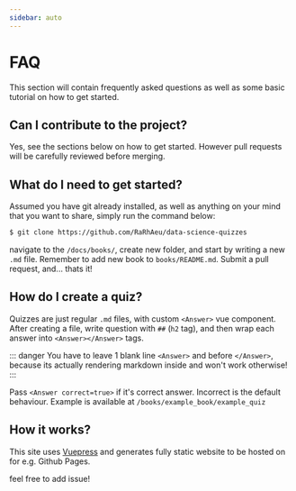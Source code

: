 ```yaml
---
sidebar: auto
---
```

# FAQ

This section will contain frequently asked questions as well as some basic tutorial on how to get started. 

## Can I contribute to the project?

Yes, see the sections below on how to get started. However pull requests will be carefully reviewed before merging.

## What do I need to get started?

Assumed you have git already installed, as well as anything on your mind that you want to share, simply run the command below:

```bash
$ git clone https://github.com/RaRhAeu/data-science-quizzes
```

navigate to the `/docs/books/`, create new folder, and start by writing a new `.md` file.
Remember to add new book to  `books/README.md`.
Submit a pull request, and... thats it! 


## How do I create a quiz?


Quizzes are just regular `.md` files, with custom `<Answer>` vue component.
After creating a file, write question with `##` (`h2` tag), and then wrap each answer into `<Answer></Answer>` tags.


::: danger
You have to leave 1 blank line `<Answer>` and before `</Answer>`, because its actually rendering markdown inside and won't work otherwise!
:::

Pass `<Answer correct=true>` if it's correct answer. Incorrect is the default behaviour.
Example is available at `/books/example_book/example_quiz`

## How it works?
This site uses [Vuepress](https://v1.vuepress.vuejs.org/) and generates fully static website to be hosted on for e.g. Github Pages.

feel free to add issue!
